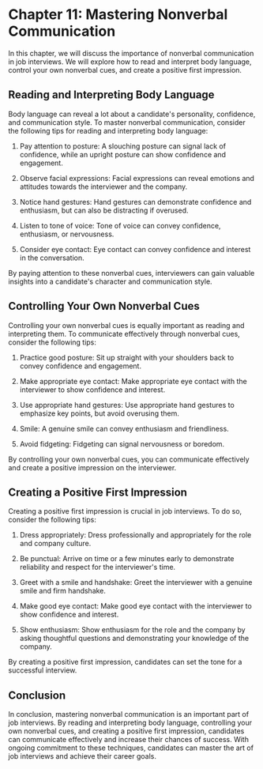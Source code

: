Chapter 11: Mastering Nonverbal Communication
=============================================

In this chapter, we will discuss the importance of nonverbal communication in job interviews. We will explore how to read and interpret body language, control your own nonverbal cues, and create a positive first impression.

Reading and Interpreting Body Language
--------------------------------------

Body language can reveal a lot about a candidate's personality, confidence, and communication style. To master nonverbal communication, consider the following tips for reading and interpreting body language:

1. Pay attention to posture: A slouching posture can signal lack of confidence, while an upright posture can show confidence and engagement.

2. Observe facial expressions: Facial expressions can reveal emotions and attitudes towards the interviewer and the company.

3. Notice hand gestures: Hand gestures can demonstrate confidence and enthusiasm, but can also be distracting if overused.

4. Listen to tone of voice: Tone of voice can convey confidence, enthusiasm, or nervousness.

5. Consider eye contact: Eye contact can convey confidence and interest in the conversation.

By paying attention to these nonverbal cues, interviewers can gain valuable insights into a candidate's character and communication style.

Controlling Your Own Nonverbal Cues
-----------------------------------

Controlling your own nonverbal cues is equally important as reading and interpreting them. To communicate effectively through nonverbal cues, consider the following tips:

1. Practice good posture: Sit up straight with your shoulders back to convey confidence and engagement.

2. Make appropriate eye contact: Make appropriate eye contact with the interviewer to show confidence and interest.

3. Use appropriate hand gestures: Use appropriate hand gestures to emphasize key points, but avoid overusing them.

4. Smile: A genuine smile can convey enthusiasm and friendliness.

5. Avoid fidgeting: Fidgeting can signal nervousness or boredom.

By controlling your own nonverbal cues, you can communicate effectively and create a positive impression on the interviewer.

Creating a Positive First Impression
------------------------------------

Creating a positive first impression is crucial in job interviews. To do so, consider the following tips:

1. Dress appropriately: Dress professionally and appropriately for the role and company culture.

2. Be punctual: Arrive on time or a few minutes early to demonstrate reliability and respect for the interviewer's time.

3. Greet with a smile and handshake: Greet the interviewer with a genuine smile and firm handshake.

4. Make good eye contact: Make good eye contact with the interviewer to show confidence and interest.

5. Show enthusiasm: Show enthusiasm for the role and the company by asking thoughtful questions and demonstrating your knowledge of the company.

By creating a positive first impression, candidates can set the tone for a successful interview.

Conclusion
----------

In conclusion, mastering nonverbal communication is an important part of job interviews. By reading and interpreting body language, controlling your own nonverbal cues, and creating a positive first impression, candidates can communicate effectively and increase their chances of success. With ongoing commitment to these techniques, candidates can master the art of job interviews and achieve their career goals.
